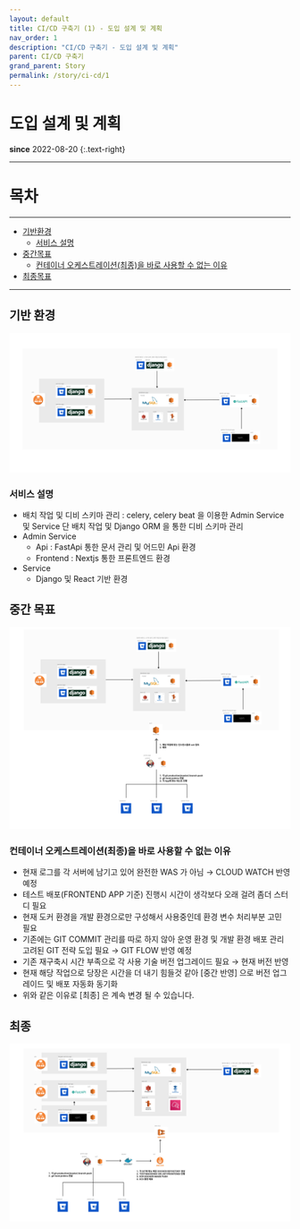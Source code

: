 ```yaml
---
layout: default
title: CI/CD 구축기 (1) - 도입 설계 및 계획
nav_order: 1
description: "CI/CD 구축기 - 도입 설계 및 계획"
parent: CI/CD 구축기
grand_parent: Story
permalink: /story/ci-cd/1
---
```

# **도입 설계 및 계획**
**since** 2022-08-20
{:.text-right}

---
# 목차

---
 - [기반환경](/story/ci-cd/1#기반-환경)
   - [서비스 설명](/story/ci-cd/1#서비스-설명)
 - [중간목표](/story/ci-cd/1#중간-목표)
   - [컨테이너 오케스트레이션(최종)을 바로 사용할 수 없는 이유](/story/ci-cd/1#컨테이너-오케스트레이션최종을-바로-사용할-수-없는-이유)
 - [최종목표](/story/ci-cd/1#최종-목표)

---

## 기반 환경
![start](/assets/images/story/ci-cd/start.jpg)
### 서비스 설명
 - 배치 작업 및 디비 스키마 관리 : celery, celery beat 을 이용한 Admin Service 및 Service 단  배치 작업 및  Django ORM 을 통한 디비 스키마 관리
 - Admin Service
   - Api : FastApi 통한 문서 관리 및 어드민 Api 환경
   - Frontend : Nextjs 통한 프론트엔드 환경
 - Service
   - Django 및 React 기반 환경

## 중간 목표
![mid](/assets/images/story/ci-cd/mid.jpg)
### 컨테이너 오케스트레이션(최종)을 바로 사용할 수 없는 이유
 - 현재 로그를 각 서버에 남기고 있어 완전한 WAS 가 아님 → CLOUD WATCH 반영 예정
 - 테스트 배포(FRONTEND APP 기준) 진행시 시간이 생각보다 오래 걸려 좀더 스터디 필요
 - 현재 도커 환경을 개발 환경으로만 구성해서 사용중인데 환경 변수 처리부분 고민 필요
 - 기존에는 GIT COMMIT 관리를 따로 하지 않아 운영 환경 및 개발 환경 배포 관리 고려된 GIT 전략 도입 필요  → GIT FLOW 반영 예정
 - 기존 재구축시 시간 부족으로 각 사용 기술 버전 업그레이드 필요 → 현재 버전 반영
 - 현재 해당 작업으로 당장은 시간을 더 내기 힘들것 같아 [중간 반영] 으로 버전 업그레이드 및 배포 자동화 동기화
 - 위와 같은 이유로 [최종] 은 계속 변경 될 수 있습니다.

## 최종
![dep](/assets/images/story/ci-cd/dep.jpg)



<br>


<br>
<br>
<br>